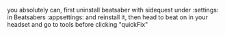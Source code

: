 you absolutely can, first uninstall beatsaber with sidequest under :settings:  in Beatsabers :appsettings:  and reinstall it, then head to beat on in your headset and go to tools before clicking "quickFix"
